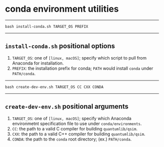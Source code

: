 # conda environment utilities

---

`bash install-conda.sh TARGET_OS PREFIX`

---

## `install-conda.sh` positional options

1. `TARGET_OS`: one of `[linux, macOS]`; specify which script to pull from Anaconda for installation.
2. `PREFIX`: the installation prefix for conda; `PATH` would install `conda` under `PATH/conda`.

---

`bash create-dev-env.sh TARGET_OS CC CXX CONDA`

---

## `create-dev-env.sh` positional arguments

1. `TARGET_OS`: one of `[linux, macOS]`; specify which Anaconda environmetnt specification file to use under `conda/environments`.
2. `CC`: the path to a valid C compiler for building `quantumlib/qsim`.
3. `CXX`: the path to a valid C++ compiler for building `quantumlib/qsim`.
4. `CONDA`: the path to the `conda` root directory; (ex.) `PATH/conda`.

